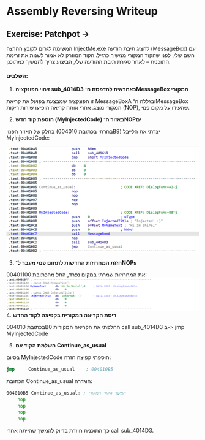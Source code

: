 # Assembly Reversing Writeup

## Exercise: Patchpot ->
המשימה לגרום לקובץ ההרצה InjectMe.exe להציג תיבת הודעה (MessageBox) עם השם שלי, לפני שהקוד המקורי ממשיך כרגיל.
הקוד המוזרק לא אמור לשנות את זרימת התוכנית – לאחר סגירת תיבת ההודעה שלי, הביצוע צריך להמשיך כמתוכנן.

#### השלבים:

1. **זיהוי הפונקציה sub_4014D3 כאחראית להדפסת ה־MessageBox המקורי**

זו הפונקציה שמבצעת בפועל את קריאת MessageBoxA ובגללה ה־MessageBox המקורי מוצג.
אחרי אותה קריאה הופיעו שורות ריקות (NOP), שהעידו על מקום פנוי.
   
2. **הוספת קוד חדש (MyInjectedCode) באזור ה־NOPים**

בחלק של האזור הפנוי (בחרתי בכתובת 004010B9) יצרתי את הלייבל MyInjectedCode:

![4](https://github.com/shirelsan/Assembly-Reversing/blob/main/4.png?raw=true)  

3. **הזזת המחרוזות החדשות לתחום פנוי מעבר ל־NOPs**

את המחרוזות שמרתי במקום נפרד, החל מהכתובת 00401100:
![4](https://github.com/shirelsan/Assembly-Reversing/blob/main/5.png?raw=true)  
4. **ריסת הקריאה המקורית בקפיצה לקוד החדש**

בכתובת 004010B0 החלפתי את הקריאה המקורית call    sub_4014D3 ב->  jmp     MyInjectedCode

5. **השלמת הקוד עם Continue_as_usual**
   
בסיום MyInjectedCode הוספתי קפיצה חזרה:
```asm
jmp     Continue_as_usual    ; 004010B5
```
הכתובת Continue_as_usual הוגדרה:
```asm
004010B5 Continue_as_usual: ; המשך הקוד המקורי
    nop
    nop
    nop
    nop
```
כך התוכנית חוזרת בדיוק להמשך שהייתה אחרי call sub_4014D3.
